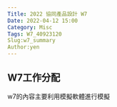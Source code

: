 ```yaml
---
Title: 2022 協同產品設計 W7
Date: 2022-04-12 15:00
Category: Misc
Tags: W7_40923120
Slug:w7_summary
Author:yen
---
```




<!-- PELICAN_END_SUMMARY -->


W7工作分配
----

w7的內容主要利用模擬軟體進行模擬

